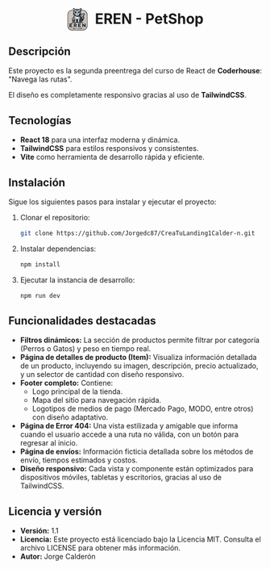 # <span style="display:flex;justify-content: center;align-items: center;gap:15px"> <img src="./src/assets/images/eren-logo.webp" style="width: 40px">EREN - PetShop</span>

## Descripción

Este proyecto es la segunda preentrega del curso de React de **Coderhouse**: "Navega las rutas". 

El diseño es completamente responsivo gracias al uso de **TailwindCSS**.

## Tecnologías

- **React 18** para una interfaz moderna y dinámica.
- **TailwindCSS** para estilos responsivos y consistentes.
- **Vite** como herramienta de desarrollo rápida y eficiente.

## Instalación

Sigue los siguientes pasos para instalar y ejecutar el proyecto:

1. Clonar el repositorio:
   ```bash
   git clone https://github.com/Jorgedc87/CreaTuLanding1Calder-n.git
   ```

2. Instalar dependencias:
   ```bash
   npm install
   ```

3. Ejecutar la instancia de desarrollo:
   ```bash
   npm run dev
   ```

## Funcionalidades destacadas

- **Filtros dinámicos:** La sección de productos permite filtrar por categoría (Perros o Gatos) y peso en tiempo real.
- **Página de detalles de producto (Item):** Visualiza información detallada de un producto, incluyendo su imagen, descripción, precio actualizado, y un selector de cantidad con diseño responsivo.
- **Footer completo:** Contiene:
  - Logo principal de la tienda.
  - Mapa del sitio para navegación rápida.
  - Logotipos de medios de pago (Mercado Pago, MODO, entre otros) con diseño adaptativo.
- **Página de Error 404:** Una vista estilizada y amigable que informa cuando el usuario accede a una ruta no válida, con un botón para regresar al inicio.
- **Página de envíos:** Información ficticia detallada sobre los métodos de envío, tiempos estimados y costos.
- **Diseño responsivo:** Cada vista y componente están optimizados para dispositivos móviles, tabletas y escritorios, gracias al uso de TailwindCSS.

## Licencia y versión
- **Versión:** 1.1
- **Licencia:** Este proyecto está licenciado bajo la Licencia MIT. Consulta el archivo LICENSE para obtener más información.
- **Autor:** Jorge Calderón